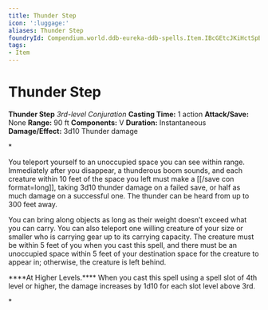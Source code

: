 ```yaml
---
title: Thunder Step
icon: ':luggage:'
aliases: Thunder Step
foundryId: Compendium.world.ddb-eureka-ddb-spells.Item.IBcGEtcJKiHctSpB
tags:
- Item
---
```


# Thunder Step

**Thunder Step**
_3rd-level Conjuration_
**Casting Time:** 1 action
**Attack/Save:** None
**Range:** 90 ft
**Components:** V
**Duration:** Instantaneous
**Damage/Effect:** 3d10 Thunder damage

*<p class="Core-Styles_Core-Body">You teleport yourself to an unoccupied space you can see within range. Immediately after you disappear, a thunderous boom sounds, and each creature within 10 feet of the space you left must make a [[/save con format=long]], taking 3d10 thunder damage on a failed save, or half as much damage on a successful one. The thunder can be heard from up to 300 feet away.</p>
<p class="Core-Styles_Core-Body">You can bring along objects as long as their weight doesn’t exceed what you can carry. You can also teleport one willing creature of your size or smaller who is carrying gear up to its carrying capacity. The creature must be within 5 feet of you when you cast this spell, and there must be an unoccupied space within 5 feet of your destination space for the creature to appear in; otherwise, the creature is left behind.</p>
<p class="Core-Styles_Core-Body"><span class="Serif-Character-Style_Inline-Subhead-Serif">****At Higher Levels.**** </span>When you cast this spell using a spell slot of 4th level or higher, the damage increases by 1d10 for each slot level above 3rd.</p>*
